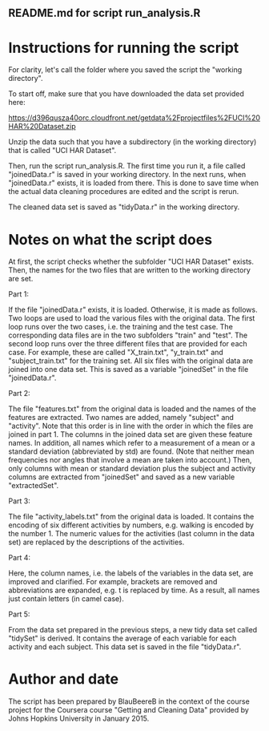 ## README.md for script run_analysis.R

# Instructions for running the script

For clarity, let's call the folder where you saved the script the "working directory".

To start off, make sure that you have downloaded the data set provided here: 

https://d396qusza40orc.cloudfront.net/getdata%2Fprojectfiles%2FUCI%20HAR%20Dataset.zip

Unzip the data such that you have a subdirectory (in the working directory) that is called "UCI HAR Dataset".

Then, run the script run_analysis.R. The first time you run it, a file called "joinedData.r" is saved in your working directory. In the next runs, when "joinedData.r" exists, it is loaded from there. This is done to save time when the actual data cleaning procedures are edited and the script is rerun.

The cleaned data set is saved as "tidyData.r" in the working directory.

# Notes on what the script does

At first, the script checks whether the subfolder "UCI HAR Dataset" exists. Then, the names for the two files that are written to the working directory are set.

Part 1:

If the file "joinedData.r" exists, it is loaded. Otherwise, it is made as follows. Two loops are used to load the various files with the original data. The first loop runs over the two cases, i.e. the training and the test case. The corresponding data files are in the two subfolders "train" and "test". The second loop runs over the three different files that are provided for each case. For example, these are called "X_train.txt", "y_train.txt" and "subject_train.txt" for the training set. All six files with the original data are joined into one data set. This is saved as a variable "joinedSet" in the file "joinedData.r".

Part 2:

The file "features.txt" from the original data is loaded and the names of the features are extracted. Two names are added, namely "subject" and "activity". Note that this order is in line with the order in which the files are joined in part 1. The columns in the joined data set are given these feature names. In addition, all names which refer to a measurement of a mean or a standard deviation (abbreviated by std) are found. (Note that neither mean frequencies nor angles that involve a mean are taken into account.) Then, only columns with mean or standard deviation plus the subject and activity columns are extracted from "joinedSet" and saved as a new variable "extractedSet".

Part 3:

The file "activity_labels.txt" from the original data is loaded. It contains the encoding of six different activities by numbers, e.g. walking is encoded by the number 1. The numeric values for the activities (last column in the data set) are replaced by the descriptions of the activities.

Part 4:

Here, the column names, i.e. the labels of the variables in the data set, are improved and clarified. For example, brackets are removed and abbreviations are expanded, e.g. t is replaced by time. As a result, all names just contain letters (in camel case).

Part 5:

From the data set prepared in the previous steps, a new tidy data set called "tidySet" is derived. It contains the average of each variable for each activity and each subject. This data set is saved in the file "tidyData.r".

# Author and date

The script has been prepared by BlauBeereB in the context of the course project for the Coursera course "Getting and Cleaning Data" provided by Johns Hopkins University in January 2015.


